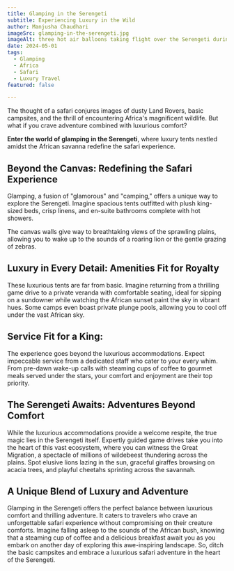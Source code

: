 ```yaml
---
title: Glamping in the Serengeti
subtitle: Experiencing Luxury in the Wild
author: Manjusha Chaudhari
imageSrc: glamping-in-the-serengeti.jpg
imageAlt: three hot air balloons taking flight over the Serengeti during run rise
date: 2024-05-01
tags:
  - Glamping
  - Africa
  - Safari
  - Luxury Travel
featured: false

---
```


The thought of a safari conjures images of dusty Land Rovers, basic campsites, and the thrill of encountering Africa's magnificent wildlife. But what if you crave adventure combined with luxurious comfort?

**Enter the world of glamping in the Serengeti**, where luxury tents nestled amidst the African savanna redefine the safari experience.

## Beyond the Canvas: Redefining the Safari Experience

Glamping, a fusion of "glamorous" and "camping," offers a unique way to explore the Serengeti. Imagine spacious tents outfitted with plush king-sized beds, crisp linens, and en-suite bathrooms complete with hot showers.

The canvas walls give way to breathtaking views of the sprawling plains, allowing you to wake up to the sounds of a roaring lion or the gentle grazing of zebras.

## Luxury in Every Detail: Amenities Fit for Royalty

These luxurious tents are far from basic. Imagine returning from a thrilling game drive to a private veranda with comfortable seating, ideal for sipping on a sundowner while watching the African sunset paint the sky in vibrant hues. Some camps even boast private plunge pools, allowing you to cool off under the vast African sky.

## Service Fit for a King:

The experience goes beyond the luxurious accommodations. Expect impeccable service from a dedicated staff who cater to your every whim. From pre-dawn wake-up calls with steaming cups of coffee to gourmet meals served under the stars, your comfort and enjoyment are their top priority.

## The Serengeti Awaits: Adventures Beyond Comfort

While the luxurious accommodations provide a welcome respite, the true magic lies in the Serengeti itself. Expertly guided game drives take you into the heart of this vast ecosystem, where you can witness the Great Migration, a spectacle of millions of wildebeest thundering across the plains. Spot elusive lions lazing in the sun, graceful giraffes browsing on acacia trees, and playful cheetahs sprinting across the savannah.

## A Unique Blend of Luxury and Adventure

Glamping in the Serengeti offers the perfect balance between luxurious comfort and thrilling adventure. It caters to travelers who crave an unforgettable safari experience without compromising on their creature comforts. Imagine falling asleep to the sounds of the African bush, knowing that a steaming cup of coffee and a delicious breakfast await you as you embark on another day of exploring this awe-inspiring landscape. So, ditch the basic campsites and embrace a luxurious safari adventure in the heart of the Serengeti.
